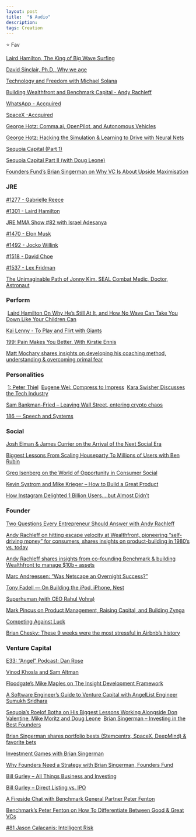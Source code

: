 ```yaml
---
layout: post
title:  "💲 Audio"
description:
tags: Creation
---
```


 ⭐️ Fav

[Laird Hamilton, The King of Big Wave Surfing](https://overcast.fm/+Kebuyne2U) 

[David Sinclair, Ph.D., Why we age](https://overcast.fm/+RxHFj_HuQ) 

[Technology and Freedom with Michael Solana](https://overcast.fm/+LDKfmgVl4) 

[Building Wealthfront and Benchmark Capital - Andy Rachleff](https://overcast.fm/+RxHHvZE-E)

[WhatsApp - Accquired](https://overcast.fm/+Faxk8-xy4) 

[SpaceX -Accquired](https://overcast.fm/+FaxmmY8Jw)

[George Hotz: Comma.ai, OpenPilot, and Autonomous Vehicles](https://overcast.fm/+OcVemfsMA) 

[George Hotz: Hacking the Simulation & Learning to Drive with Neural Nets](https://overcast.fm/+eZyD4C9r8)

[Sequoia Capital (Part 1)](https://overcast.fm/+FaxnVsu28) 

[Sequoia Capital Part II (with Doug Leone)](https://overcast.fm/+FaxleB3SE)

[Founders Fund’s Brian Singerman on Why VC Is About Upside Maximisation](https://overcast.fm/+EBTDYsCTs) 


### JRE

[#1277 - Gabrielle Reece](https://overcast.fm/+ubw8Lc) 

[#1301 - Laird Hamilton](https://overcast.fm/+sUjLsg)

[JRE MMA Show #82 with Israel Adesanya](https://overcast.fm/+vmMVPQ)

[#1470 - Elon Musk](https://overcast.fm/+uV0oxo)

[#1492 - Jocko Willink](https://overcast.fm/+t4F1A8)

[#1518 - David Choe](https://overcast.fm/+tmghc0)

[#1537 - Lex Fridman](https://overcast.fm/+sTG3uQ)

[The Unimaginable Path of Jonny Kim. SEAL Combat Medic, Doctor, Astronaut](https://overcast.fm/+H091lRsno) 

### Perform
‌
[Laird Hamilton On Why He’s Still At It, and How No Wave Can Take You Down Like Your Children Can](https://overcast.fm/+WMlg45hKM) 

[Kai Lenny - To Play and Flirt with Giants](https://overcast.fm/+TYXJdCtcs) 

[199: Pain Makes You Better. With Kirstie Ennis](https://overcast.fm/+H091o2B94) 

[Matt Mochary shares insights on developing his coaching method, understanding & overcoming primal fear](https://overcast.fm/+JyHzHqw0) 


### Personalities
‌
[1: Peter Thiel](https://overcast.fm/+TYXIxmwvs)
‌
[Eugene Wei: Compress to Impress](https://overcast.fm/+Hgwu3emKQ) 
‌
[Kara Swisher Discusses the Tech Industry](https://overcast.fm/+JWZQmgCNY) 

‌[Sam Bankman-Fried – Leaving Wall Street, entering crypto chaos](https://overcast.fm/+ECBipipnE) 

[186 — Speech and Systems](https://overcast.fm/+BihmkAFts) 

### Social

[Josh Elman & James Currier on the Arrival of the Next Social Era](https://overcast.fm/+RT5EswNxY)

[Biggest Lessons From Scaling Houseparty To Millions of Users with Ben Rubin](https://overcast.fm/+OozNmyjNs)

[Greg Isenberg on the World of Opportunity in Consumer Social](https://overcast.fm/+LDKeS4yyg)

[Kevin Systrom and Mike Krieger – How to Build a Great Product](https://overcast.fm/+Lzu3n3SHk) 

[How Instagram Delighted 1 Billion Users….but Almost Didn’t](https://overcast.fm/+Vl3ssPn0E) 

### Founder

[Two Questions Every Entrepreneur Should Answer with Andy Rachleff](https://overcast.fm/+Kebvi4eEM)

[Andy Rachleff on hitting escape velocity at Wealthfront, pioneering “self-driving money” for consumers, shares insights on product-building in 1980’s vs. today](https://overcast.fm/+JyH59Y4o) 

[Andy Rachleff shares insights from co-founding Benchmark & building Wealthfront to manage $10b+ assets](https://overcast.fm/+JyGG-Hh0) 

[Marc Andreessen: “Was Netscape an Overnight Success?”](https://overcast.fm/+Vl3uOo3L0) 

[Tony Fadell — On Building the iPod, iPhone, Nest](https://overcast.fm/+Kebs87fGM) 

[Superhuman (with CEO Rahul Vohra)](https://overcast.fm/+Faxkyij0A) 

[Mark Pincus on Product Management, Raising Capital, and Building Zynga](https://overcast.fm/+LDKc0QhfE) 

[Competing Against Luck](https://overcast.fm/+BlzGMVAuw) 

[Brian Chesky: These 9 weeks were the most stressful in Airbnb’s history](https://overcast.fm/+QLduFtuqA)



### Venture Capital

[E33: “Angel” Podcast: Dan Rose](https://overcast.fm/+JyHOtY_w)

[Vinod Khosla and Sam Altman](https://overcast.fm/+Jb6AJOEl8) 

‌[Floodgate’s Mike Maples on The Insight Development Framework](https://overcast.fm/+EBTAjs_8Q) 

[A Software Engineer’s Guide to Venture Capital with AngelList Engineer Sumukh Sridhara](https://overcast.fm/+aHPg3C1c8) 

[Sequoia’s Roelof Botha on His Biggest Lessons Working Alongside Don Valentine, Mike Moritz and Doug Leone](https://overcast.fm/+OozPL0EXQ)
‌
[Brian Singerman – Investing in the Best Founders](https://overcast.fm/+Lzu2_Kztw) 

[Brian Singerman shares portfolio bests (Stemcentrx, SpaceX, DeepMind) & favorite bets](https://overcast.fm/+JyG5oTg0) 

[Investment Games with Brian Singerman](https://softwareengineeringdaily.com/2018/06/08/investment-games-with-brian-singerman/) 

[Why Founders Need a Strategy with Brian Singerman, Founders Fund](https://overcast.fm/+70-4DN7o) 

[Bill Gurley – All Things Business and Investing ](https://overcast.fm/+Lzu34WCU0) 

[Bill Gurley – Direct Listing vs. IPO ](https://overcast.fm/+Lzu1jgYOo) 

[A Fireside Chat with Benchmark General Partner Peter Fenton](https://overcast.fm/+GRY8VGEBc) 

[Benchmark’s Peter Fenton on How To Differentiate Between Good & Great VCs](https://overcast.fm/+EBTCRZOw0) 

[#81 Jason Calacanis: Intelligent Risk](https://overcast.fm/+OxeZ_FGI8) 

